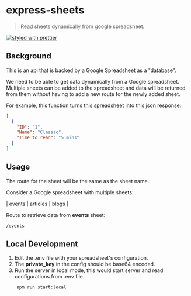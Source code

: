 # express-sheets

> Read sheets dynamically from google spreadsheet.

[![styled with prettier](https://img.shields.io/badge/styled_with-prettier-ff69b4.svg)](https://github.com/prettier/prettier)

## Background

This is an api that is backed by a Google Spreadsheet as a "database".

We need to be able to get data dynamically from a Google spreadsheet. Multiple sheets can be added to the spreadsheet and data will be returned from them without having to add a new route for the newly added sheet.

For example, this function turns [this spreadsheet](https://docs.google.com/spreadsheets/d/1GvlGcn-IHnacCAztYzIENNIZs4bc_Ys4zVcEM94LPFU/edit#gid=1968330941) into this json response:

```json
[
  {
    "ID": "1",
    "Name": "Classic",
    "Time to read": "5 mins"
  }
]
```

## Usage

The route for the sheet will be the same as the sheet name.

Consider a Google spreadsheet with multiple sheets:

| events | articles | blogs |

Route to retrieve data from **events** sheet:

```sh
/events
```

## Local Development

1. Edit the .env file with your spreadsheet's configuration.
2. The **private_key** in the config should be base64 encoded.
3. Run the server in local mode, this would start server and read configurations from .env file.

```
    npm run start:local
```
